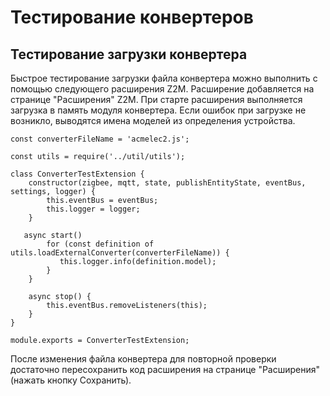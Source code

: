 # Тестирование конвертеров #
## Тестирование загрузки конвертера ##
Быстрое тестирование загрузки файла конвертера можно выполнить с помощью следующего расширения Z2M. Расширение добавляется на странице "Расширения" Z2M.
При старте расширения выполняется загрузка в память модуля конвертера. Если ошибок при загрузке не возникло, выводятся имена моделей из определения устройства.
```
const converterFileName = 'acmelec2.js';

const utils = require('../util/utils');

class ConverterTestExtension {
    constructor(zigbee, mqtt, state, publishEntityState, eventBus, settings, logger) {
        this.eventBus = eventBus;
        this.logger = logger;
    }

   async start() 
        for (const definition of utils.loadExternalConverter(converterFileName)) {
           this.logger.info(definition.model);   
        }
    }

    async stop() {
        this.eventBus.removeListeners(this);
    }
}

module.exports = ConverterTestExtension;
```
После изменения файла конвертера для повторной проверки достаточно пересохранить код расширения на странице "Расширения" (нажать кнопку Сохранить). 
